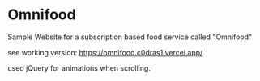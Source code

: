 # Omnifood

Sample Website for a subscription based food service called "Omnifood"

see working version: https://omnifood.c0dras1.vercel.app/

used jQuery for animations when scrolling.
